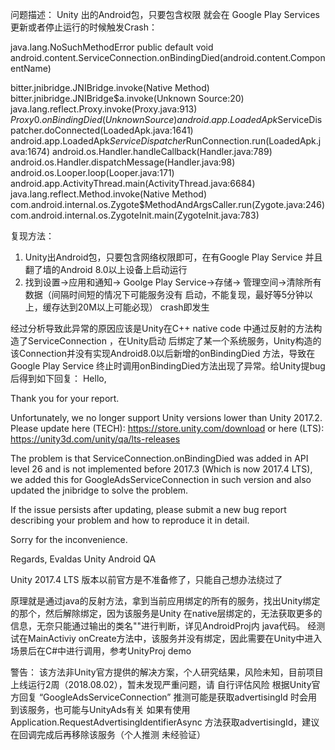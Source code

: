 问题描述：
	Unity 出的Android包，只要包含<uses-permission android:name="android.permission.INTERNET" />权限
就会在 Google Play Services 更新或者停止运行的时候触发Crash：

java.lang.NoSuchMethodError
public default void android.content.ServiceConnection.onBindingDied(android.content.ComponentName)

 bitter.jnibridge.JNIBridge.invoke(Native Method)
 bitter.jnibridge.JNIBridge$a.invoke(Unknown Source:20)
 java.lang.reflect.Proxy.invoke(Proxy.java:913)
 $Proxy0.onBindingDied(Unknown Source)
 android.app.LoadedApk$ServiceDispatcher.doConnected(LoadedApk.java:1641)
 android.app.LoadedApk$ServiceDispatcher$RunConnection.run(LoadedApk.java:1674)
 android.os.Handler.handleCallback(Handler.java:789)
 android.os.Handler.dispatchMessage(Handler.java:98)
 android.os.Looper.loop(Looper.java:171)
 android.app.ActivityThread.main(ActivityThread.java:6684)
 java.lang.reflect.Method.invoke(Native Method)
 com.android.internal.os.Zygote$MethodAndArgsCaller.run(Zygote.java:246)
 com.android.internal.os.ZygoteInit.main(ZygoteInit.java:783) 

复现方法：
1. Unity出Android包，只要包含网络权限即可，在有Google Play Service 并且翻了墙的Android 8.0以上设备上启动运行
2. 找到设置->应用和通知-> Goolge Play Service->存储-> 管理空间->清除所有数据（间隔时间短的情况下可能服务没有
启动，不能复现，最好等5分钟以上，缓存达到20M以上可能必现） crash即发生
 
经过分析导致此异常的原因应该是Unity在C++ native code 中通过反射的方法构造了ServiceConnection ，在Unity启动
后绑定了某一个系统服务，Unity构造的该Connection并没有实现Android8.0以后新增的onBindingDied 方法，导致在
Google Play Service 终止时调用onBindingDied方法出现了异常。给Unity提bug后得到如下回复：
Hello,

Thank you for your report.

Unfortunately, we no longer support Unity versions lower than Unity 2017.2.
Please update here (TECH): https://store.unity.com/download or here (LTS): https://unity3d.com/unity/qa/lts-releases

The problem is that ServiceConnection.onBindingDied was added in API level 26 and is not implemented before 2017.3 (Which is now 2017.4 LTS), we added this for GoogleAdsServiceConnection in such version and also updated the jnibridge to solve the problem.

If the issue persists after updating, please submit a new bug report describing your problem and how to reproduce it in detail.

Sorry for the inconvenience.

Regards,
Evaldas
Unity Android QA

Unity 2017.4 LTS 版本以前官方是不准备修了，只能自己想办法绕过了

原理就是通过java的反射方法，拿到当前应用绑定的所有的服务，找出Unity绑定的那个，然后解除绑定，因为该服务是Unity
在native层绑定的，无法获取更多的信息，无奈只能通过输出的类名"<native proxy object>"进行判断，详见AndroidProj内
java代码。
经测试在MainActiviy onCreate方法中，该服务并没有绑定，因此需要在Unity中进入场景后在C#中进行调用，参考UnityProj demo

警告：
	该方法非Unity官方提供的解决方案，个人研究结果，风险未知，目前项目上线运行2周（2018.08.02），暂未发现严重问题，请
自行评估风险
	根据Unity官方回复 “GoogleAdsServiceConnection” 推测可能是获取advertisingId 时会用到该服务，也可能与UnityAds有关
如果有使用Application.RequestAdvertisingIdentifierAsync 方法获取advertisingId，建议在回调完成后再移除该服务（个人推测
未经验证）
